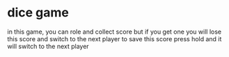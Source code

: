 # dice game

in this game, you can role and collect score
but if you get one you will lose this score and switch to the next player
to save this score press hold and it will switch to the next player
